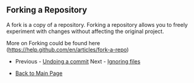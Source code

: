 ## Forking a Repository

A fork is a copy of a repository. Forking a repository allows you to freely experiment with changes without affecting the original project.

More on Forking could be found here (https://help.github.com/en/articles/fork-a-repo)

- Previous - [Undoing a commit](./Undoing-a-commit.md)  Next - [Ignoring files](./Ignoring-files.md)


- [Back to Main Page](./index.md)